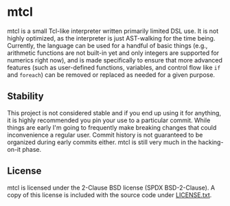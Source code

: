 mtcl
====

mtcl is a small Tcl-like interpreter written primarily limited DSL use. It
is not highly optimized, as the interpreter is just AST-walking for the time
being. Currently, the language can be used for a handful of basic things (e.g.,
arithmetic functions are not built-in yet and only integers are supported for
numerics right now), and is made specifically to ensure that more advanced
features (such as user-defined functions, variables, and control flow like
`if` and `foreach`) can be removed or replaced as needed for a given purpose.

Stability
---------

This project is not considered stable and if you end up using it for anything,
it is highly recommended you pin your use to a particular commit. While
things are early I'm going to frequently make breaking changes that
could inconvenience a regular user. Commit history is not guaranteed to
be organized during early commits either. mtcl is still very much in the
hacking-on-it phase.

License
-------

mtcl is licensed under the 2-Clause BSD license (SPDX BSD-2-Clause). A
copy of this license is included with the source code under
[LICENSE.txt](./LICENSE.txt).
